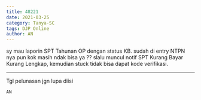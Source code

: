 ```yaml
---
title: 48221
date: 2021-03-25
category: Tanya-SC
tags: DJP Online
author: AN
---
```


sy mau laporin SPT Tahunan OP dengan status KB. sudah di entry NTPN nya pun kok masih ndak bisa ya ?? slalu muncul notif SPT Kurang Bayar Kurang Lengkap, kemudian stuck tidak bisa dapat kode verifikasi.

---

Tgl pelunasan jgn lupa diisi

`AN`
